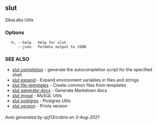 ## slut

SikaLabs Utils

### Options

```
  -h, --help   help for slut
      --json   Formatu output to JSON
```

### SEE ALSO

* [slut completion](slut_completion.md)	 - generate the autocompletion script for the specified shell
* [slut expand](slut_expand.md)	 - Expand environment variables in files and strings
* [slut file-templates](slut_file-templates.md)	 - Create common files from templates
* [slut generate-docs](slut_generate-docs.md)	 - Generate Markdown docs
* [slut mysql](slut_mysql.md)	 - MySQL Utils
* [slut postgres](slut_postgres.md)	 - Postgres Utils
* [slut version](slut_version.md)	 - Prints version

###### Auto generated by spf13/cobra on 3-Aug-2021

